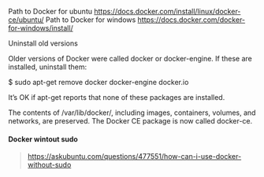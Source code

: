 Path to Docker for ubuntu https://docs.docker.com/install/linux/docker-ce/ubuntu/
Path to Docker for windows https://docs.docker.com/docker-for-windows/install/

Uninstall old versions

Older versions of Docker were called docker or docker-engine. If these are installed, uninstall them:

$ sudo apt-get remove docker docker-engine docker.io

It’s OK if apt-get reports that none of these packages are installed.

The contents of /var/lib/docker/, including images, containers, volumes, and networks, are preserved. 
The Docker CE package is now called docker-ce.

#### Docker wintout sudo
> https://askubuntu.com/questions/477551/how-can-i-use-docker-without-sudo

